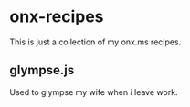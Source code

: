 onx-recipes
===========

This is just a collection of my onx.ms recipes.

glympse.js
----------

Used to glympse my wife when i leave work.